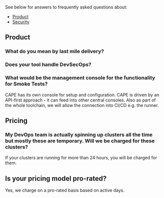 See below for answers to frequently asked questions about:

* [Product](#product)
* [Security](#security)

## Product

### What do you mean by last mile delivery?

### Does your tool handle DevSecOps?

### What would be the management console for the functionality for Smoke Tests?

CAPE has its own console for setup and configuration. CAPE is driven by an API-first approach - it can feed into other central consoles. Also as part of the whole toolchain, we will allow the connection into CI/CD e.g. the runner.

## Pricing

### My DevOps team is actually spinning up clusters all the time but mostly these are temporary. Will we be charged for these clusters? 
If your clusters are running for more than 24 hours, you will be charged for them. 

## Is your pricing model pro-rated?
Yes, we charge on a pro-rated basis based on active days. 




